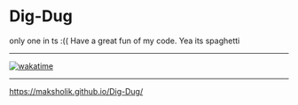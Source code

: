 # Dig-Dug
only one in ts :((
Have a great fun of my code. Yea its spaghetti
<br><hr>
[![wakatime](https://wakatime.com/badge/github/MaksHolik/Dig-Dug.svg)](https://wakatime.com/badge/github/MaksHolik/Dig-Dug)
<hr>
<a href="https://maksholik.github.io/Dig-Dug/">https://maksholik.github.io/Dig-Dug/</a>
